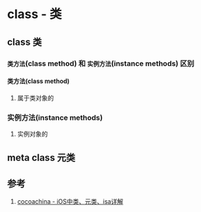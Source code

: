 # class - 类

## class 类

### `类方法`(class method)  和  `实例方法`(instance methods) 区别

#### 类方法(class method)
1. 属于类对象的

### 实例方法(instance methods)
1. 实例对象的

## meta class 元类



## 参考
1. [cocoachina - iOS中类、元类、isa详解](http://www.cocoachina.com/cms/wap.php?action=article&id=21805)